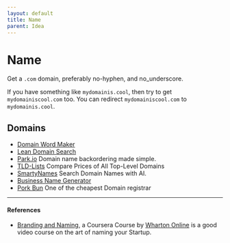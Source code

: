 ```yaml
---
layout: default
title: Name
parent: Idea
---
```


# Name

Get a `.com` domain, preferably no-hyphen, and no_underscore.

If you have something like `mydomainis.cool`, then try to get `mydomainiscool.com` too. You can redirect `mydomainiscool.com` to `mydomainis.cool`.

## Domains

- [Domain Word Maker](http://www.bustaname.com/word_maker)
- [Lean Domain Search](https://leandomainsearch.com)
- [Park.io](https://park.io) Domain name backordering made simple.
- [TLD-Lists](https://tld-list.com) Compare Prices of All Top-Level Domains
- [SmartyNames](https://smartynames.com) Search Domain Names with AI.
- [Business Name Generator](https://namelix.com)
- [Pork Bun](https://porkbun.com) One of the cheapest Domain registrar

---

#### References

- [Branding and Naming](https://www.coursera.org/lecture/wharton-launching-startup/4-0-branding-and-naming-REncK), a Coursera Course by [Wharton Online](https://online.wharton.upenn.edu) is a good video course on the art of naming your Startup.
